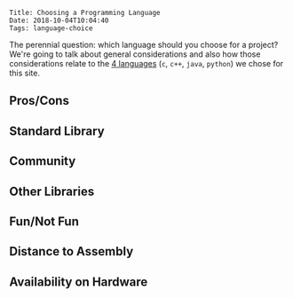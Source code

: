     Title: Choosing a Programming Language
    Date: 2018-10-04T10:04:40
    Tags: language-choice

The perennial question: which language should you choose for a project? We're
going to talk about general considerations and also how those considerations
relate to the 
[4 languages](http://codingisok.com/FAQ.html#why-did-you-choose-these-particular-programming-languages)
(`c`, `c++`, `java`, `python`) we chose for this site.

<!-- more -->

## Pros/Cons
## Standard Library
## Community
## Other Libraries
## Fun/Not Fun
## Distance to Assembly
## Availability on Hardware

